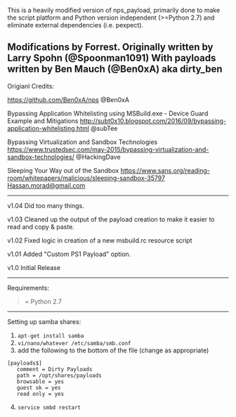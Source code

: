 This is a heavily modified version of nps_payload, primarily done to make the script platform and Python version independent (>=Python 2.7) and eliminate external dependencies (i.e. pexpect). 


Modifications by Forrest.
Originally written by Larry Spohn (@Spoonman1091)
With payloads written by Ben Mauch (@Ben0xA) aka dirty_ben
-------------------------------------------------------------------------------------------

Origianl Credits:

https://github.com/Ben0xA/nps
@Ben0xA

Bypassing Application Whitelisting using MSBuild.exe - Device Guard Example and Mitigations
http://subt0x10.blogspot.com/2016/09/bypassing-application-whitelisting.html
@subTee

Bypassing Virtualization and Sandbox Technologies
https://www.trustedsec.com/may-2015/bypassing-virtualization-and-sandbox-technologies/
@HackingDave

Sleeping Your Way out of the Sandbox
https://www.sans.org/reading-room/whitepapers/malicious/sleeping-sandbox-35797
Hassan.morad@gmail.com

-------------------------------------------------------------------------------------------
v1.04
  Did too many things.

v1.03
  Cleaned up the output of the payload creation to make it easier to read and copy & paste.

v1.02
  Fixed logic in creation of a new msbuild.rc resource script

v1.01
  Added "Custom PS1 Payload" option.

v1.0
  Initial Release

-------------------------------------------------------------------------------------------

Requirements:

>= Python 2.7
-------------------------------------------------------------------------------------------

Setting up samba shares:

1. `apt-get install samba`
2. `vi/nano/whatever /etc/samba/smb.conf`
3. add the following to the bottom of the file (change as appropriate)

```
[payloads$]
   comment = Dirty Payloads
   path = /opt/shares/payloads
   browsable = yes
   guest ok = yes
   read only = yes
```
4. `service smbd restart`
